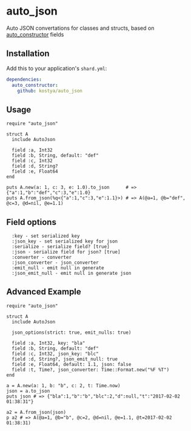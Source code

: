 # auto_json

Auto JSON convertations for classes and structs, based on [auto_constructor](https://github.com/kostya/auto_constructor) fields

## Installation

Add this to your application's `shard.yml`:

```yaml
dependencies:
  auto_constructor:
    github: kostya/auto_json
```

## Usage

```crystal
require "auto_json"

struct A
  include AutoJson

  field :a, Int32
  field :b, String, default: "def"
  field :c, Int32
  field :d, String?
  field :e, Float64
end

puts A.new(a: 1, c: 3, e: 1.0).to_json      # => {"a":1,"b":"def","c":3,"e":1.0}
puts A.from_json(%q<{"a":1,"c":3,"e":1.1}>) # => A(@a=1, @b="def", @c=3, @d=nil, @e=1.1)
```

## Field options

```
  :key - set serialized key
  :json_key - set serialized key for json
  :serialize - serialize field? [true]
  :json - serialize field for json? [true]
  :converter - converter
  :json_converter - json_converter
  :emit_null - emit null in generate
  :json_emit_null - emit null in generate json
```

## Advanced Example

```crystal
require "auto_json"

struct A
  include AutoJson

  json_options(strict: true, emit_nulls: true)

  field :a, Int32, key: "bla"
  field :b, String, default: "def"
  field :c, Int32, json_key: "blc"
  field :d, String?, json_emit_null: true
  field :e, Float64, default: 1.1, json: false
  field :t, Time?, json_converter: Time::Format.new("%F %T")
end

a = A.new(a: 1, b: "b", c: 2, t: Time.now)
json = a.to_json
puts json # => {"bla":1,"b":"b","blc":2,"d":null,"t":"2017-02-02 01:38:31"}

a2 = A.from_json(json)
p a2 # => A(@a=1, @b="b", @c=2, @d=nil, @e=1.1, @t=2017-02-02 01:38:31)
```
